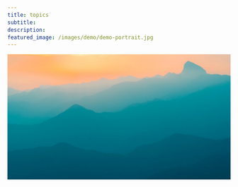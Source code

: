 ```yaml
---
title: topics
subtitle: 
description: 
featured_image: /images/demo/demo-portrait.jpg
---
```


![](/images/demo/demo-landscape.jpg)



